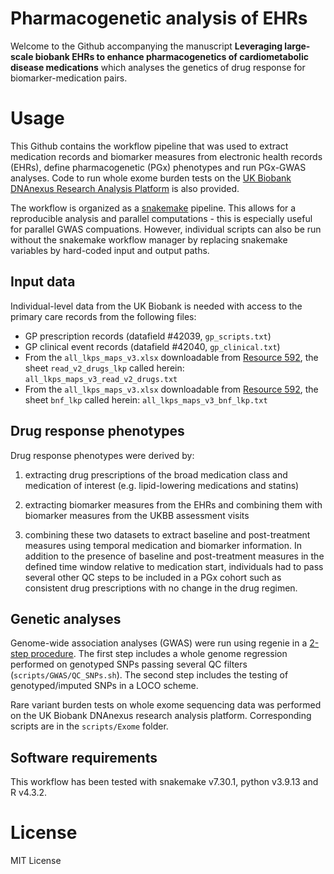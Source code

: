 # Pharmacogenetic analysis of EHRs

Welcome to the Github accompanying the manuscript **Leveraging large-scale biobank EHRs to enhance pharmacogenetics of cardiometabolic disease medications** which analyses the genetics of drug response for biomarker-medication pairs.

# Usage

This Github contains the workflow pipeline that was used to extract medication records and biomarker measures from electronic health records (EHRs), define pharmacogenetic (PGx) phenotypes and run PGx-GWAS analyses. Code to run whole exome burden tests on the [UK Biobank DNAnexus Research Analysis Platform](https://ukbiobank.dnanexus.com/) is also provided.

The workflow is organized as a [snakemake](https://snakemake.readthedocs.io/en/stable/) pipeline. This allows for a reproducible analysis and parallel computations - this is especially useful for parallel GWAS compuations. However, individual scripts can also be run without the snakemake workflow manager by replacing snakemake variables by hard-coded input and output paths.

## Input data

Individual-level data from the UK Biobank is needed with access to the primary care records from the following files:

- GP prescription records (datafield \#42039, `gp_scripts.txt`)
- GP clinical event records (datafield \#42040, `gp_clinical.txt`)
- From the `all_lkps_maps_v3.xlsx` downloadable from [Resource 592](https://biobank.ndph.ox.ac.uk/showcase/refer.cgi?id=592), the sheet `read_v2_drugs_lkp` called herein: `all_lkps_maps_v3_read_v2_drugs.txt`
- From the `all_lkps_maps_v3.xlsx` downloadable from [Resource 592](https://biobank.ndph.ox.ac.uk/showcase/refer.cgi?id=592), the sheet `bnf_lkp` called herein: `all_lkps_maps_v3_bnf_lkp.txt`

## Drug response phenotypes

Drug response phenotypes were derived by:

1) extracting drug prescriptions of the broad medication class and medication of interest (e.g. lipid-lowering medications and statins)

2) extracting biomarker measures from the EHRs and combining them with biomarker measures from the UKBB assessment visits

3) combining these two datasets to extract baseline and post-treatment measures using temporal medication and biomarker information. In addition to the presence of baseline and post-treatment measures in the defined time window relative to medication start, individuals had to pass several other QC steps to be included in a PGx cohort such as consistent drug prescriptions with no change in the drug regimen. 

## Genetic analyses

Genome-wide association analyses (GWAS) were run using regenie in a [2-step procedure](https://rgcgithub.github.io/regenie/). The first step includes a whole genome regression performed on genotyped SNPs passing several QC filters (`scripts/GWAS/QC_SNPs.sh`). The second step includes the testing of genotyped/imputed SNPs in a LOCO scheme.

Rare variant burden tests on whole exome sequencing data was performed on the UK Biobank DNAnexus research analysis platform. Corresponding scripts are in the `scripts/Exome` folder.

## Software requirements

This workflow has been tested with snakemake v7.30.1, python v3.9.13 and R v4.3.2.

# License

MIT License

